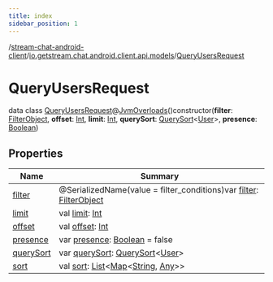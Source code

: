 ```yaml
---
title: index
sidebar_position: 1
---
```

/[stream-chat-android-client](../../index.md)/[io.getstream.chat.android.client.api.models](../index.md)/[QueryUsersRequest](index.md)  
  
  
  
# QueryUsersRequest  
data class [QueryUsersRequest](index.md)@[JvmOverloads](https://kotlinlang.org/api/latest/jvm/stdlib/kotlin.jvm/-jvm-overloads/index.html)()constructor(**filter**: [FilterObject](../FilterObject/index.md), **offset**: [Int](https://kotlinlang.org/api/latest/jvm/stdlib/kotlin/-int/index.html), **limit**: [Int](https://kotlinlang.org/api/latest/jvm/stdlib/kotlin/-int/index.html), **querySort**: [QuerySort](../QuerySort/index.md)&lt;[User](../../io.getstream.chat.android.client.models/User/index.md)&gt;, **presence**: [Boolean](https://kotlinlang.org/api/latest/jvm/stdlib/kotlin/-boolean/index.html))  
  
## Properties  
  
|  Name |  Summary | 
|---|---|
| <a name="io.getstream.chat.android.client.api.models/QueryUsersRequest/filter/#/PointingToDeclaration/"></a>[filter](filter.md)| <a name="io.getstream.chat.android.client.api.models/QueryUsersRequest/filter/#/PointingToDeclaration/"></a>@SerializedName(value = filter_conditions)var [filter](filter.md): [FilterObject](../FilterObject/index.md)|
| <a name="io.getstream.chat.android.client.api.models/QueryUsersRequest/limit/#/PointingToDeclaration/"></a>[limit](limit.md)| <a name="io.getstream.chat.android.client.api.models/QueryUsersRequest/limit/#/PointingToDeclaration/"></a>val [limit](limit.md): [Int](https://kotlinlang.org/api/latest/jvm/stdlib/kotlin/-int/index.html)|
| <a name="io.getstream.chat.android.client.api.models/QueryUsersRequest/offset/#/PointingToDeclaration/"></a>[offset](offset.md)| <a name="io.getstream.chat.android.client.api.models/QueryUsersRequest/offset/#/PointingToDeclaration/"></a>val [offset](offset.md): [Int](https://kotlinlang.org/api/latest/jvm/stdlib/kotlin/-int/index.html)|
| <a name="io.getstream.chat.android.client.api.models/QueryUsersRequest/presence/#/PointingToDeclaration/"></a>[presence](presence.md)| <a name="io.getstream.chat.android.client.api.models/QueryUsersRequest/presence/#/PointingToDeclaration/"></a>var [presence](presence.md): [Boolean](https://kotlinlang.org/api/latest/jvm/stdlib/kotlin/-boolean/index.html) = false|
| <a name="io.getstream.chat.android.client.api.models/QueryUsersRequest/querySort/#/PointingToDeclaration/"></a>[querySort](querySort.md)| <a name="io.getstream.chat.android.client.api.models/QueryUsersRequest/querySort/#/PointingToDeclaration/"></a>var [querySort](querySort.md): [QuerySort](../QuerySort/index.md)&lt;[User](../../io.getstream.chat.android.client.models/User/index.md)&gt;|
| <a name="io.getstream.chat.android.client.api.models/QueryUsersRequest/sort/#/PointingToDeclaration/"></a>[sort](sort.md)| <a name="io.getstream.chat.android.client.api.models/QueryUsersRequest/sort/#/PointingToDeclaration/"></a>val [sort](sort.md): [List](https://kotlinlang.org/api/latest/jvm/stdlib/kotlin.collections/-list/index.html)&lt;[Map](https://kotlinlang.org/api/latest/jvm/stdlib/kotlin.collections/-map/index.html)&lt;[String](https://kotlinlang.org/api/latest/jvm/stdlib/kotlin/-string/index.html), [Any](https://kotlinlang.org/api/latest/jvm/stdlib/kotlin/-any/index.html)&gt;&gt;|

